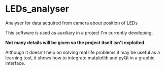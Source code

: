 # LEDs_analyser

Analyser for data acquired from camera about position of LEDs

This software is used as auxiliary in a project I'm currently developing.

**Not many details will be given so the project itself isn't exploited.**

Although it doesn't help on solving real life problems it may be useful as a learning tool, it shows how to integrate matplotlib and pyQt in a graphic interface.
